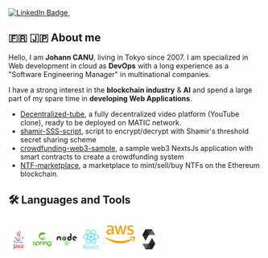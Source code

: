 
<a href="https://www.linkedin.com/in/johanncanu/">
  <img src="https://img.shields.io/badge/LinkedIn-blue?style=for-the-badge&logo=linkedin&logoColor=white" alt="LinkedIn Badge"/>
</a>

<img src="https://komarev.com/ghpvc/?username=canujohann&style=flat-square&color=blue" alt=""/>

## 🇫🇷 🇯🇵 About me

Hello, I am **Johann CANU**, living in Tokyo since 2007. I am specialized in Web development in cloud as **DevOps** with a long experience as a "Software Engineering Manager" in multinational companies. 

I have a strong interest in the **blockchain industry** & **AI** and spend a large part of my spare time in **developing Web Applications**. 

- [Decentralized-tube](https://github.com/canujohann/decentralized-tube), a fully decentralized video platform (YouTube clone), ready to be deployed on 
 MATIC network.
- [shamir-SSS-script](https://github.com/canujohann/shamir-SSS-script), script to encrypt/decrypt with Shamir's threshold secret sharing scheme
- [crowdfunding-web3-sample](https://github.com/canujohann/crowdfunding-web3-sample), a sample web3 NextsJs application with smart contracts to create a crowdfunding system
- [NTF-marketplace](https://github.com/canujohann/NFT-marketplace), a marketplace to mint/sell/buy NTFs on the Ethereum blockchain. 

## :hammer_and_wrench: Languages and Tools

<img src="https://github.com/devicons/devicon/blob/master/icons/java/java-original-wordmark.svg" title="Java" alt="Java" width="40" height="40"/>&nbsp;
<img src="https://github.com/devicons/devicon/blob/master/icons/spring/spring-original-wordmark.svg" title="Spring" alt="Spring" width="40" height="40"/>&nbsp;
  <img src="https://github.com/devicons/devicon/blob/master/icons/nodejs/nodejs-original-wordmark.svg" title="NodeJS" alt="NodeJS" width="40" height="40"/>&nbsp;
    <img src="https://github.com/devicons/devicon/blob/master/icons/react/react-original-wordmark.svg" title="React" alt="React" width="40" height="40"/>&nbsp;
  <img src="https://github.com/devicons/devicon/blob/master/icons/amazonwebservices/amazonwebservices-plain-wordmark.svg" title="AWS" alt="AWS" width="60" height="60"/>&nbsp;
    <img src="https://github.com/devicons/devicon/blob/master/icons/solidity/solidity-original.svg" title="solidity" alt="solidity" width="40" height="40"/>&nbsp;
